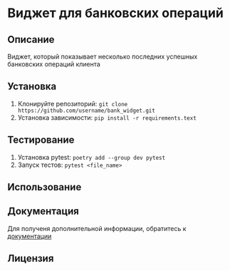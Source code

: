 # Виджет для банковских операций

## Описание
Виджет, который показывает несколько последних успешных банковских операций клиента

## Установка
1. Клонируйте репозиторий:
`git clone https://github.com/username/bank_widget.git`
2. Установка зависимости:
`pip install -r requirements.text`
## Тестирование
1. Установка pytest:
`poetry add --group dev pytest`
2. Запуск тестов:
`pytest <file_name>`
## Использование
## Документация
Для полученя дополнительной информации, обратитесь к [документации]()
## Лицензия